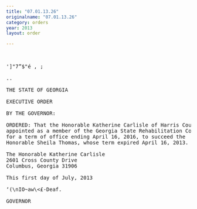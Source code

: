 ```yaml
---
title: "07.01.13.26"
originalname: "07.01.13.26"
category: orders
year: 2013
layout: order

---
```

<pre>
   

']"7”$"é , ;

..

THE STATE OF GEORGIA

EXECUTIVE ORDER

BY THE GOVERNOR:

ORDERED: That the Honorable Katherine Carlisle of Harris County, Georgia, is
appointed as a member of the Georgia State Rehabilitation Council,
for a term of office ending April 16, 2016, to succeed the
Honorable Sheila Thomas, whose term expired April 16, 2013.

The Honorable Katherine Carlisle
2601 Cross County Drive
Columbus, Georgia 31906

This first day of July, 2013

‘(\nIO~aw\<£-Deaf.

GOVERNOR

</pre>
